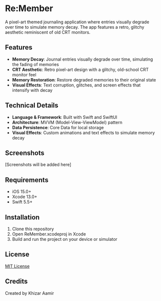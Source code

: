 # Re:Member

A pixel-art themed journaling application where entries visually degrade over time to simulate memory decay. The app features a retro, glitchy aesthetic reminiscent of old CRT monitors.

## Features

- **Memory Decay**: Journal entries visually degrade over time, simulating the fading of memories
- **CRT Aesthetic**: Retro pixel-art design with a glitchy, old-school CRT monitor feel
- **Memory Restoration**: Restore degraded memories to their original state
- **Visual Effects**: Text corruption, glitches, and screen effects that intensify with decay

## Technical Details

- **Language & Framework**: Built with Swift and SwiftUI
- **Architecture**: MVVM (Model-View-ViewModel) pattern
- **Data Persistence**: Core Data for local storage
- **Visual Effects**: Custom animations and text effects to simulate memory decay

## Screenshots

[Screenshots will be added here]

## Requirements

- iOS 15.0+
- Xcode 13.0+
- Swift 5.5+

## Installation

1. Clone this repository
2. Open ReMember.xcodeproj in Xcode
3. Build and run the project on your device or simulator

## License

[MIT License](LICENSE)

## Credits

Created by Khizar Aamir 